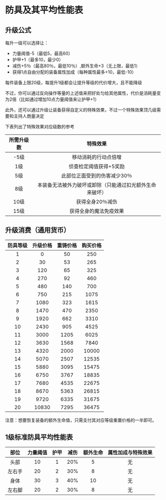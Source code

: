 # 防具及其平均性能表

## 升级公式

每升一级可以选择让：

* 力量阈值-5（最低5，最高60）
* 护甲+1（最多10，最少0）
* 减伤+5％（最高80％，最低10％）,额外生命+3（无上限，最低1）
* 获得1点自由分配的装备属性加成（每种属性最多+10，最低-10）

每件装备上限20级，每提升1级都会让提升等级的代价增大，且不能降级

不过，你可以通过反向操作等量的上述值来把好处匀给其他属性，代价是消耗量变为2倍（比如通过增加10点力量阈值来让护甲+1）

此外，还可以通过升级让装备获得自定义的特殊效果，不过一个特殊效果顶几级需要和主持人商量决定

下表列出了特殊效果对应级数的参考

所需升级数|特殊效果
:--:|:--:
-5级|移动消耗的行动点倍增
1级|侦查检定阈值获得+5奖励
5级|此部位正面受到的伤害减少30％
8级|本装备无法被外力破坏或卸除（只能通过扣光额外生命来破坏）
10级|获得全身20％减伤
15级|获得全身的魔法免疫效果

## 升级消费（通用货币）

防具等级|升级价格|重铸价格|购买价格
:--:|:--:|:--:|:--:
1|0|50|250
2|30|53|265
3|120|65|325
4|270|92|460
5|480|140|700
6|750|215|1075
7|1080|323|1615
8|1470|470|2350
9|1920|662|3310
10|2430|905|4525
11|3000|1205|6025
12|3630|1568|7840
13|4320|2000|10000
14|5070|2507|12535
15|5880|3095|15475
16|6750|3767|18835
17|7680|4535|22675
18|8670|5363|26815
19|9720|6335|31675
20|10830|7295|36475

注意：想要恢复装备的额外生命值，只需支付其对应等级重置价格的一半即可。

## 1级标准防具平均性能表

部位|力量阈值|护甲|减伤|额外生命|属性加成与特殊效果
:--:|:--:|:--:|:--:|:--:|:--:
头部|10|1|20%|5|无
左右手|20|2|30%|8|无
身体|30|3|40%|10|无
左右脚|20|2|30%|8|无

